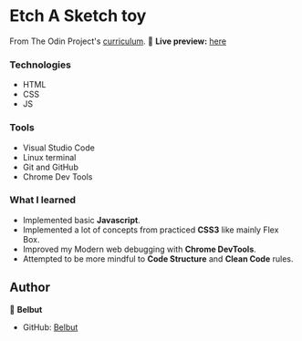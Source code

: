 
# Etch A Sketch toy
From The Odin Project's [curriculum](https://www.theodinproject.com/courses/foundations/lessons/etch-a-sketch-project).
🔗 **Live preview:** [here](https://belbut.github.io/etch-a-sketch/)


### Technologies

* HTML
* CSS
* JS

### Tools

* Visual Studio Code
* Linux terminal
* Git and GitHub
* Chrome Dev Tools

### What I learned

* Implemented basic **Javascript**.
* Implemented a lot of concepts from practiced **CSS3** like mainly Flex Box.
* Improved my Modern web debugging with **Chrome DevTools**.
* Attempted to be more mindful to **Code Structure** and **Clean Code** rules.

## Author

👤 **Belbut**
* GitHub: [Belbut](https://github.com/belbut)